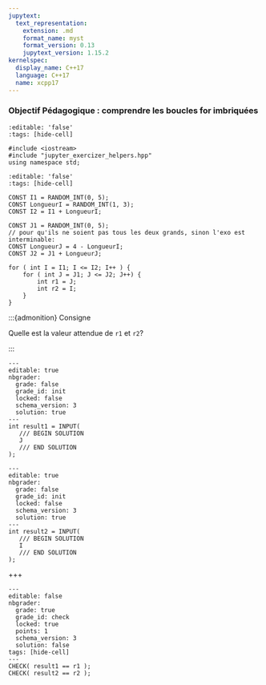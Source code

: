 ```yaml
---
jupytext:
  text_representation:
    extension: .md
    format_name: myst
    format_version: 0.13
    jupytext_version: 1.15.2
kernelspec:
  display_name: C++17
  language: C++17
  name: xcpp17
---
```


### Objectif Pédagogique : comprendre les boucles for imbriquées

```{code-cell}
:editable: 'false'
:tags: [hide-cell]

#include <iostream>
#include "jupyter_exercizer_helpers.hpp"
using namespace std;
```

```{code-cell}
:editable: 'false'
:tags: [hide-cell]

CONST I1 = RANDOM_INT(0, 5);
CONST LongueurI = RANDOM_INT(1, 3);
CONST I2 = I1 + LongueurI;

CONST J1 = RANDOM_INT(0, 5);
// pour qu'ils ne soient pas tous les deux grands, sinon l'exo est interminable:
CONST LongueurJ = 4 - LongueurI;
CONST J2 = J1 + LongueurJ;

```


```{code-cell}
for ( int I = I1; I <= I2; I++ ) {
    for ( int J = J1; J <= J2; J++) {
        int r1 = J;
        int r2 = I;
    }
}
```

:::{admonition} Consigne

Quelle est la valeur attendue de `r1` et `r2`?

:::

```{code-cell}
---
editable: true
nbgrader:
  grade: false
  grade_id: init
  locked: false
  schema_version: 3
  solution: true
---
int result1 = INPUT(
   /// BEGIN SOLUTION
   J
   /// END SOLUTION
);
```

```{code-cell}
---
editable: true
nbgrader:
  grade: false
  grade_id: init
  locked: false
  schema_version: 3
  solution: true
---
int result2 = INPUT(
   /// BEGIN SOLUTION
   I
   /// END SOLUTION
);
```

+++

```{code-cell}
---
editable: false
nbgrader:
  grade: true
  grade_id: check
  locked: true
  points: 1
  schema_version: 3
  solution: false
tags: [hide-cell]
---
CHECK( result1 == r1 );
CHECK( result2 == r2 );
```